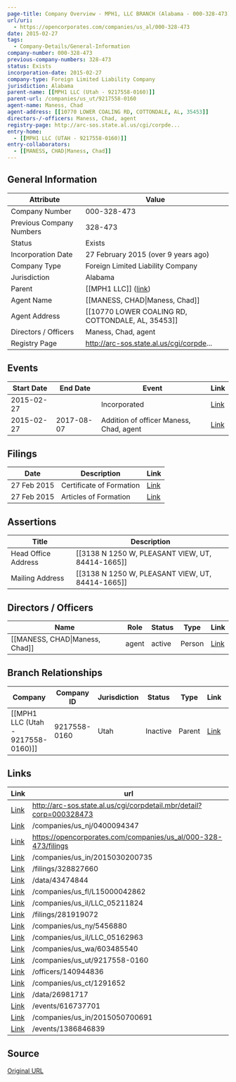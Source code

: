 ```yaml
---
page-title: Company Overview - MPH1, LLC BRANCH (Alabama - 000-328-473)
url/uri:
  - https://opencorporates.com/companies/us_al/000-328-473
date: 2015-02-27
tags:
  - Company-Details/General-Information
company-number: 000-328-473
previous-company-numbers: 328-473
status: Exists
incorporation-date: 2015-02-27
company-type: Foreign Limited Liability Company
jurisdiction: Alabama
parent-name: [[MPH1 LLC (Utah - 9217558-0160)]]
parent-url: /companies/us_ut/9217558-0160
agent-name: Maness, Chad
agent-address: [[10770 LOWER COALING RD, COTTONDALE, AL, 35453]]
directors-/-officers: Maness, Chad, agent
registry-page: http://arc-sos.state.al.us/cgi/corpde...
entry-home:
  - [[MPH1 LLC (UTAH - 9217558-0160)]]
entry-collaborators:
  - [[MANESS, CHAD|Maness, Chad]]
---
```


## General Information
| Attribute          | Value                                       |
|--------------------|---------------------------------------------|
| Company Number     | 000-328-473                                 |
| Previous Company Numbers | 328-473                                     |
| Status             | Exists                                      |
| Incorporation Date | 27 February 2015 (over 9 years ago)         |
| Company Type       | Foreign Limited Liability Company           |
| Jurisdiction       | Alabama                                     |
| Parent             | [[MPH1 LLC]] ([link](/companies/us_ut/9217558-0160)) |
| Agent Name         | [[MANESS, CHAD\|Maness, Chad]]              |
| Agent Address      | [[10770 LOWER COALING RD, COTTONDALE, AL, 35453]] |
| Directors / Officers | Maness, Chad, agent                         |
| Registry Page      | http://arc-sos.state.al.us/cgi/corpde...    |

## Events

| Start Date | End Date   | Event                                                   | Link |
|------------|------------|-------------------------------------------------------|------|
| 2015-02-27 |            | Incorporated                                            | [Link](https://opencorporates.com/events/616737701) |
| 2015-02-27 | 2017-08-07 | Addition of officer Maness, Chad, agent                 | [Link](https://opencorporates.com/events/1386846839) |

## Filings
| Date        | Description                    | Link |
|-------------|--------------------------------|-------|
| 27 Feb 2015 | Certificate of Formation       | [Link](https://opencorporates.com/filings/328827660) |
| 27 Feb 2015 | Articles of Formation          | [Link](https://opencorporates.com/filings/281919072) |

## Assertions
| Title               | Description                                             |
|---------------------|---------------------------------------------------------|
| Head Office Address | [[3138 N 1250 W, PLEASANT VIEW, UT, 84414-1665]]             |
| Mailing Address     | [[3138 N 1250 W, PLEASANT VIEW, UT, 84414-1665]]             |

## Directors / Officers
| Name                 | Role            | Status     | Type        | Link |
|----------------------|-----------------|------------|-------------|------|
| [[MANESS, CHAD\|Maness, Chad]] | agent           | active     | Person      | [Link](https://opencorporates.com/officers/140944836) |

## Branch Relationships
| Company                       | Company ID            | Jurisdiction         | Status   | Type       | Link                                | Start Date   | End Date     | Statement Link                      |
|--------------------------------|----------------------|----------------------|----------|------------|-------------------------------------|--------------|--------------|-------------------------------------|
| [[MPH1 LLC (Utah - 9217558-0160)]] | 9217558-0160         | Utah                 | Inactive | Parent     | [Link](https://opencorporates.com/companies/us_ut/9217558-0160) | 12 Nov 2014  | 30 Nov 2021  | [Statement](https://opencorporates.com/statements/72219413) |

## Links
| Link   | url                            
|--------|--------------------------------|
| [Link](http://arc-sos.state.al.us/cgi/corpdetail.mbr/detail?corp=000328473) |http://arc-sos.state.al.us/cgi/corpdetail.mbr/detail?corp=000328473|
| [Link](/companies/us_nj/0400094347) |/companies/us_nj/0400094347   |
| [Link](https://opencorporates.com/companies/us_al/000-328-473/filings) |https://opencorporates.com/companies/us_al/000-328-473/filings|
| [Link](/companies/us_in/2015030200735) |/companies/us_in/2015030200735|
| [Link](/filings/328827660) |/filings/328827660            |
| [Link](/data/43474844) |/data/43474844                |
| [Link](/companies/us_fl/L15000042862) |/companies/us_fl/L15000042862 |
| [Link](/companies/us_il/LLC_05211824) |/companies/us_il/LLC_05211824 |
| [Link](/filings/281919072) |/filings/281919072            |
| [Link](/companies/us_ny/5456880) |/companies/us_ny/5456880      |
| [Link](/companies/us_il/LLC_05162963) |/companies/us_il/LLC_05162963 |
| [Link](/companies/us_wa/603485540) |/companies/us_wa/603485540    |
| [Link](/companies/us_ut/9217558-0160) |/companies/us_ut/9217558-0160 |
| [Link](/officers/140944836) |/officers/140944836           |
| [Link](/companies/us_ct/1291652) |/companies/us_ct/1291652      |
| [Link](/data/26981717) |/data/26981717                |
| [Link](/events/616737701) |/events/616737701             |
| [Link](/companies/us_in/2015050700691) |/companies/us_in/2015050700691|
| [Link](/events/1386846839) |/events/1386846839            |

## Source
[Original URL](https://opencorporates.com/companies/us_al/000-328-473)
